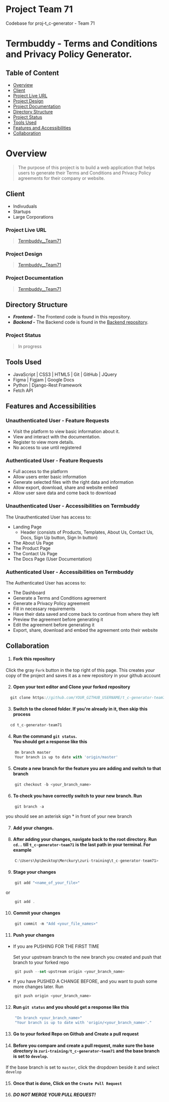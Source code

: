 # Project Team 71
Codebase for proj-t_c-generator - Team 71
<br>

# Termbuddy - Terms and Conditions and Privacy Policy Generator.

## Table of Content

* [Overview](#overview)
* [Client](#client)
* [Project Live URL](#project-live-url)
* [Project Design](#project-design)
* [Project Documentation](#project-documentation)
* [Directory Structure](#directory-structure)
* [Project Status](#project-status)
* [Tools Used](#tools-used)
* [Features and Accessibilities](#features-and-accessibilities)
* [Collaboration](#collaboration)

# Overview
> The purpose of this project is to build a web application that helps users to generate their Terms and Conditions and Privacy Policy agreements for their company or website. 

## Client
- Indivuduals
- Startups
- Large Corporations <br />

### Project Live URL
> <a href="https://zuri-training.github.io/t_c-generator-team71/">Termbuddy__Team71</a>

### Project Design
> <a href="https://bit.ly/3KbWfDu">Termbuddy__Team71</a>

### Project Documentation
> <a href="https://docs.google.com/document/d/1f3XPzsHjb1upvMaWUAjJ2tQgga4d2lb5t1awKSc7PWY/edit?usp=sharing">Termbuddy__Team71</a>


## Directory Structure
- ***Frontend -*** The Frontend code is found in this repository.
- ***Backend -*** The Backend code is found in the <a href="https://github.com/zuri-training/t_c-generator_team71_BE">Backend repository</a>.


### Project Status
> In progress


## Tools Used
- JavaScript | CSS3 | HTML5 | Git | GitHub | JQuery
- Figma | Figjam | Google Docs
- Python | Django-Rest Framework
- Fetch API <br />


## Features and Accessibilities

### Unauthenticated User - Feature Requests
- Visit the platform to view basic information about it.
- View and interact with the documentation.
- Register to view more details.
- No access to use until registered <br />

### Authenticated User - Feature Requests
- Full access to the platform
- Allow users enter basic information
- Generate selected files with the right data and information
- Allow export, download, share and website embed
- Allow user save data and come back to download <br />


### Unauthenticated User - Accessibilities on Termbuddy
The Unauthenticated User has access to: <br />
- Landing Page
    - Header (consists of Products, Templates, About Us, Contact Us, Docs, Sign Up button, Sign In button)
- The About Us Page
- The Product Page
- The Contact Us Page
- The Docs Page (User Documentation) <br />

### Authenticated User - Accessibilities on Termbuddy
The Authenticated User has access to: <br />
- The Dashboard
- Generate a Terms and Conditions agreement
- Generate a Privacy Policy agreement
- Fill in necessary requirements
- Have their data saved and come back to continue from where they left
- Preview the agreement before generating it
- Edit the agreement before generating it
- Export, share, download and embed the agreement onto their website 

## Collaboration
1. #### Fork this repository <br />
Click the gray `Fork` button in the top right of this page. This creates *your* copy of the project and saves it as a new repository in your github account


2. #### Open your text editor and  Clone your forked repository 
```js
  git clone https://github.com/YOUR_GITHUB_USERNAME/t_c-generator-team71.git
```


3. #### Switch to the cloned folder. If you're already in it, then skip this process 
```js
  cd t_c-generator-team71
```


4. #### Run the command `git status`. <br /> You should get a response like this
```js
    On branch master
    Your branch is up to date with 'origin/master'
```


5. #### Create a new branch for the feature you are adding and switch to that branch
```js
    git checkout -b <your_branch_name>
```


6. #### To check you have correctly switch to your new branch. Run 
```js
    git branch -a
```
you should see an asterisk sign * in front of your new branch


7. #### Add your changes.


8. #### After adding your changes, navigate back to the root directory. Run `cd..` till `t_c-generator-team71` is the last path in your terminal. For example
```js
    C:\Users\hp\Desktop\Merckury\zuri-training\t_c-generator-team71>
```


9. #### Stage your changes
```js
    git add "<name_of_your_file>"
```

or 

```js
    git add .
```


10. #### Commit your changes
```js
    git commit -m "Add <your_file_names>"
```


11. #### Push your changes
- If you are PUSHING FOR THE FIRST TIME <br /><br />
 Set your upstream branch to the new branch you created and push that branch to your forked repo
```js
    git push --set-upstream origin <your_branch_name>
```
- If you have PUSHED A CHANGE BEFORE, and you want to push some more changes later. Run
```js
    git push origin <your_branch_name>
```


12. #### Run `git status` and you should get a response like this
```js
    "On branch <your_branch_name>"
    "Your branch is up to date with 'origin/<your_branch_name>'."
```


13. #### Go to your forked Repo on Github and Create a pull request

14. #### Before you compare and create a pull request, make sure the base directory is `zuri-training/t_c-generator-team71` and the base branch is set to `develop`. <br />
If the base branch is set to `master`, click the dropdown beside it and select `develop`


15. #### Once that is done, Click on the `Create Pull Request`


16. ***DO NOT MERGE YOUR PULL REQUEST!***
